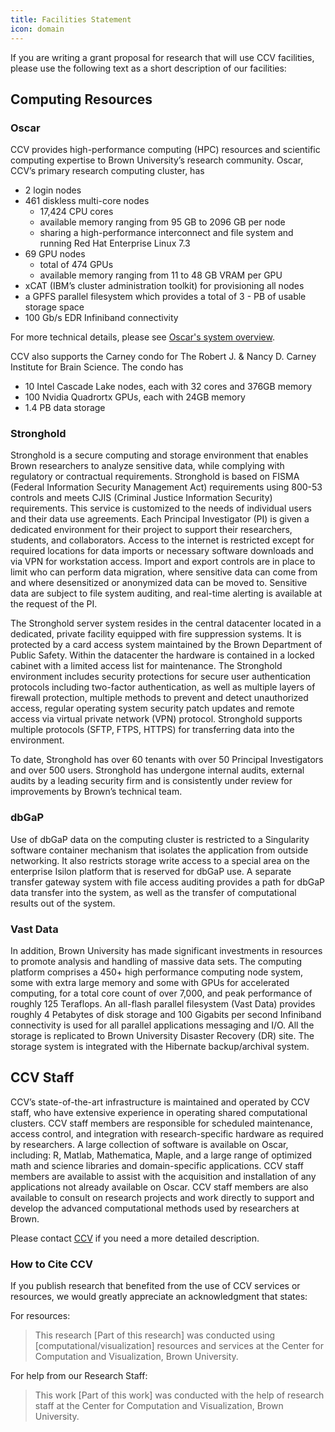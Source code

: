 ```yaml
---
title: Facilities Statement
icon: domain
---
```


If you are writing a grant proposal for research that will use CCV facilities, please use the following text as a short description of our facilities:

## Computing Resources

### Oscar
CCV provides high-performance computing (HPC) resources and scientific computing expertise to Brown University’s research community. Oscar, CCV’s primary research computing cluster, has

- 2 login nodes
- 461 diskless multi-core nodes
    - 17,424 CPU cores
    - available memory ranging from 95 GB to 2096 GB per node
    - sharing a high-performance interconnect and file system and running Red Hat Enterprise Linux 7.3
- 69 GPU nodes
    - total of 474 GPUs
    - available memory ranging from 11 to 48 GB VRAM per GPU
- xCAT (IBM’s cluster administration toolkit) for provisioning all nodes
- a GPFS parallel filesystem which provides a total of 3 - PB of usable storage space
- 100 Gb/s EDR Infiniband connectivity

For more technical details, please see [Oscar's system overview](https://docs.ccv.brown.edu/oscar/system-overview).

CCV also supports the Carney condo for The Robert J. & Nancy D. Carney Institute for Brain Science. The condo has

- 10 Intel Cascade Lake nodes, each with 32 cores and 376GB memory
- 100 Nvidia Quadrortx GPUs, each with 24GB memory
- 1.4 PB data storage


### Stronghold
Stronghold is a secure computing and storage environment that enables Brown researchers to analyze sensitive data, while complying with regulatory or contractual requirements. Stronghold is based on FISMA (Federal Information Security Management Act) requirements using 800-53 controls and meets CJIS (Criminal Justice Information Security) requirements. This service is customized to the needs of individual users and their data use agreements. Each Principal Investigator (PI) is given a dedicated environment for their project to support their researchers, students, and collaborators. Access to the internet is restricted except for required locations for data imports or necessary software downloads and via VPN for workstation access. Import and export controls are in place to limit who can perform data migration, where sensitive data can come from and where desensitized or anonymized data can be moved to. Sensitive data are subject to file system auditing, and real-time alerting is available at the request of the PI.

The Stronghold server system resides in the central datacenter located in a dedicated, private facility equipped with fire suppression systems. It is protected by a card access system maintained by the Brown Department of Public Safety. Within the datacenter the hardware is contained in a locked cabinet with a limited access list for maintenance. The Stronghold environment includes security protections for secure user authentication protocols including two-factor authentication, as well as multiple layers of firewall protection, multiple methods to prevent and detect unauthorized access, regular operating system security patch updates and remote access via virtual private network (VPN) protocol. Stronghold supports multiple protocols (SFTP, FTPS, HTTPS) for transferring data into the environment.

To date, Stronghold has over 60 tenants with over 50 Principal Investigators and over 500 users. Stronghold has undergone internal audits, external audits by a leading security firm and is consistently under review for improvements by Brown’s technical team.

### dbGaP
Use of dbGaP data on the computing cluster is restricted to a Singularity software container mechanism that isolates the application from outside networking. It also restricts storage write access to a special area on the enterprise Isilon platform that is reserved for dbGaP use. A separate transfer gateway system with file access auditing provides a path for dbGaP data transfer into the system, as well as the transfer of computational results out of the system.

### Vast Data
In addition, Brown University has made significant investments in resources to promote analysis and handling of massive data sets. The computing platform comprises a 450+ high performance computing node system, some with extra large memory and some with GPUs for accelerated computing, for a total core count of over 7,000, and peak performance of roughly 125 Teraflops. An all-flash parallel filesystem (Vast Data) provides roughly 4 Petabytes of disk storage and 100 Gigabits per second Infiniband connectivity is used for all parallel applications messaging and I/O. All the storage is replicated to Brown University Disaster Recovery (DR) site. The storage system is integrated with the Hibernate backup/archival system.

## CCV Staff
CCV’s state-of-the-art infrastructure is maintained and operated by CCV staff, who have extensive experience in operating shared computational clusters. CCV staff members are responsible for scheduled maintenance, access control, and integration with research-specific hardware as required by researchers. A large collection of software is available on Oscar, including: R, Matlab, Mathematica, Maple, and a large range of optimized math and science libraries and domain-specific applications. CCV staff members are available to assist with the acquisition and installation of any applications not already available on Oscar. CCV staff members are also available to consult on research projects and work directly to support and develop the advanced computational methods used by researchers at Brown.

Please contact [CCV](mailto:support@ccv.brown.edu) if you need a more detailed description.

### How to Cite CCV

If you publish research that benefited from the use of CCV services or resources, we would greatly appreciate an acknowledgment that states:  

For resources:
> This research [Part of this research] was conducted using [computational/visualization] resources and services at the Center for Computation and Visualization, Brown University.

For help from our Research Staff:
> This work [Part of this work] was conducted with the help of research staff at the Center for Computation and Visualization, Brown University.
